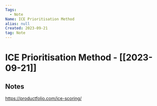 ```yaml
---
Tags:
  - Note
Name: ICE Prioritisation Method
alias: null
Created: 2023-09-21
tag: Note
---
```

# ICE Prioritisation Method - [[2023-09-21]]
## Notes

https://productfolio.com/ice-scoring/
